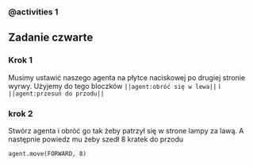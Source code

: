 ### @activities 1
## Zadanie czwarte
### Krok 1
Musimy ustawić naszego agenta na płytce naciskowej po drugiej stronie wyrwy.
Użyjemy do tego bloczków ``||agent:obróć się w lewa||`` i 
``||agent:przesuń do przodu||``
### krok 2
Stwórz agenta i obróć go tak żeby patrzył się w strone lampy za lawą.
A następnie powiedz mu żeby szedł 8 kratek do przodu
```blocks 
agent.move(FORWARD, 8)
```
